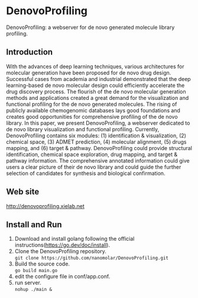 # DenovoProfiling
DenovoProfiling: a webserver for de novo generated molecule library profiling.

## Introduction
With the advances of deep learning techniques, various architectures for molecular generation have been proposed for de novo drug design. Successful cases from academia and industrial demonstrated that the deep learning-based de novo molecular design could efficiently accelerate the drug discovery process. The flourish of the de novo molecular generation methods and applications created a great demand for the visualization and functional profiling for the de novo generated molecules. The rising of publicly available chemogenomic databases lays good foundations and creates good opportunities for comprehensive profiling of the de novo library. In this paper, we present DenovoProfiling, a webserver dedicated to de novo library visualization and functional profiling. Currently, DenovoProfiling contains six modules: (1) identification & visualization, (2) chemical space, (3) ADMET prediction, (4) molecular alignment, (5) drugs mapping, and (6) target & pathway. DenovoProfiling could provide structural identification, chemical space exploration, drug mapping, and target & pathway information. The comprehensive annotated information could give users a clear picture of their de novo library and could guide the further selection of candidates for synthesis and biological confirmation.

## Web site
http://denovoprofiling.xielab.net

## Install and Run
1. Download and install golang following the official instructions(https://go.dev/doc/install).   
2. Clone the DenovoProfiling repository.    
```git clone https://github.com/nanomolar/DenovoProfiling.git```
3. Build the source code.    
 ```go build main.go```
4. edit the configure file in conf/app.conf.      
5. run server.         
    ```nohup ./main &```




